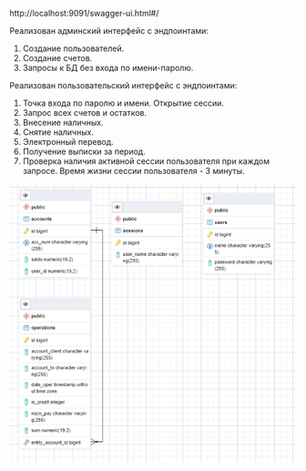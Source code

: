 http://localhost:9091/swagger-ui.html#/

Реализован админский интерфейс с эндпоинтами:
1. Создание пользователей.
2. Создание счетов.
3. Запросы к БД без входа по имени-паролю.

Реализован пользовательский интерфейс с эндпоинтами:
1. Точка входа по паролю и имени. Открытие сессии.
2. Запрос всех счетов и остатков.
3. Внесение наличных.
4. Снятие наличных.
5. Электронный перевод.
6. Получение выписки за период.
7. Проверка наличия активной сессии пользователя при каждом запросе.
Время жизни сессии пользователя - 3 минуты.

![img_1.png](img_1.png)

